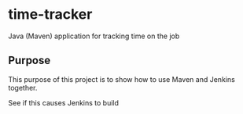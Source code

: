 # time-tracker
Java (Maven) application for tracking time on the job

## Purpose

This purpose of this project is to show how to use Maven and Jenkins together.

See if this causes Jenkins to build
